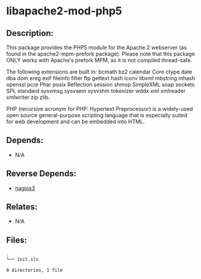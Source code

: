 # libapache2-mod-php5

## Description:

This package provides the PHP5 module for the Apache 2 webserver (as found in the apache2-mpm-prefork package).  Please note that this package ONLY works with Apache's prefork MPM, as it is not compiled thread-safe.

The following extensions are built in: bcmath bz2 calendar Core ctype date dba dom ereg exif fileinfo filter ftp gettext hash iconv libxml mbstring mhash openssl pcre Phar posix Reflection session shmop SimpleXML soap sockets SPL standard sysvmsg sysvsem sysvshm tokenizer wddx xml xmlreader xmlwriter zip zlib.

PHP (recursive acronym for PHP: Hypertext Preprocessor) is a widely-used open source general-purpose scripting language that is especially suited for web development and can be embedded into HTML.

## Depends:

  -  N/A

## Reverse Depends:

  -  [nagios3](salt/nagios3)

## Relates:

  -  N/A

## Files:

```bash
.
└── init.sls

0 directories, 1 file
```
